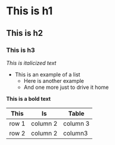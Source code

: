# This is h1
## This is h2
### This is h3
*This is italicized text*
- This is an example of a list
    - Here is another example
    - And one more just to drive it home

**This is a bold text**

This|Is|Table
---|---|---
row  1 | column 2 | column 3
row 2 | column 2 | column3